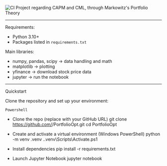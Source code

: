 ![CI](https://github.com/<your-username>/<your-repo-name>/actions/workflows/ci.yml/badge.svg)
Project regarding CAPM and CML, through Markowitz's Portfolio Theory

-----

Requirements:

- Python 3.10+  
- Packages listed in `requirements.txt`

Main libraries:
- numpy, pandas, scipy → data handling and math  
- matplotlib → plotting  
- yfinance → download stock price data  
- jupyter → run the notebook  

-----

Quickstart

Clone the repository and set up your environment:

	Powershell
- Clone the repo (replace with your GitHub URL)
git clone https://github.com/<your-username>/PortfolioOpt.git
cd PortfolioOpt

- Create and activate a virtual environment (Windows PowerShell)
python -m venv .venv
.\.venv\Scripts\Activate.ps1

- Install dependencies
pip install -r requirements.txt

- Launch Jupyter Notebook
jupyter notebook
